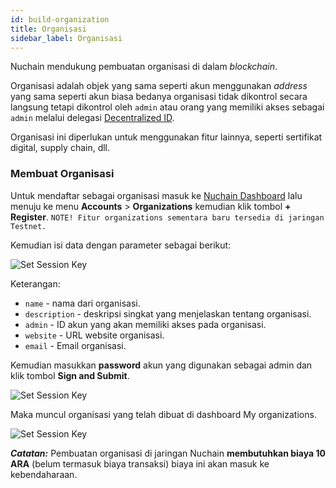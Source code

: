 ```yaml
---
id: build-organization
title: Organisasi
sidebar_label: Organisasi
---
```


Nuchain mendukung pembuatan organisasi di dalam _blockchain_.

Organisasi adalah objek yang sama seperti akun menggunakan _address_ yang sama seperti akun biasa
bedanya organisasi tidak dikontrol secara langsung tetapi dikontrol oleh `admin` atau orang yang
memiliki akses sebagai `admin` melalui delegasi [Decentralized ID](build-did.md).

Organisasi ini diperlukan untuk menggunakan fitur lainnya, seperti sertifikat digital, supply chain,
dll.

### Membuat Organisasi

Untuk mendaftar sebagai organisasi masuk ke [Nuchain Dashboard](https://dashboard.nuchain.network) lalu
menuju ke menu **Accounts** > **Organizations** kemudian klik tombol **+ Register**.
`NOTE! Fitur organizations sementara baru tersedia di jaringan Testnet.`

Kemudian isi data dengan parameter sebagai berikut:

![Set Session Key](https://i.imgur.com/WmVC5CU.png)

Keterangan:

- `name` - nama dari organisasi.
- `description` - deskripsi singkat yang menjelaskan tentang organisasi.
- `admin` - ID akun yang akan memiliki akses pada organisasi.
- `website` - URL website organisasi.
- `email` - Email organisasi.

Kemudian masukkan **password** akun yang digunakan sebagai admin dan klik tombol **Sign and
Submit**.

![Set Session Key](https://i.imgur.com/ks7Hyjh.png)

Maka muncul organisasi yang telah dibuat di dashboard My organizations.

![Set Session Key](https://i.imgur.com/PSbwVEP.png)

**_Catatan:_** Pembuatan organisasi di jaringan Nuchain **membutuhkan biaya 10 ARA** (belum termasuk
biaya transaksi) biaya ini akan masuk ke kebendaharaan.
